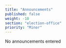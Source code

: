 ```yaml
---
title: "Announcements"
published: false
weight: -10
section: "election-office"
priority: "Minor"
---
```

No announcements entered
  